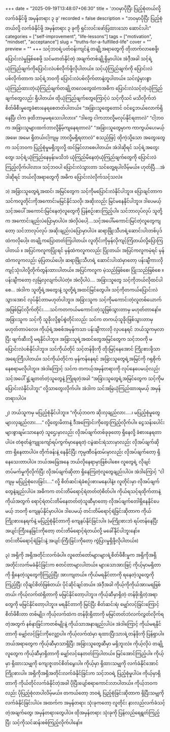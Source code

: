 +++
date = "2025-09-19T13:48:07+06:30"
title = 'ဘဝမှာပိုပြီး ပြည့်စုံတယ်လို့ လက်ခံနိုင်ဖို့ အမှန်တရား ၃ ခု'
recorded = false
description = "ဘဝမှာပိုပြီး ပြည့်စုံတယ်လို့ လက်ခံနိုင်ဖို့ အမှန်တရား ၃ ခုကို ရှင်းလင်းဖော်ပြထားသော ဆောင်းပါး"
categories = ["self-improvement", "life-lessons"]
tags = ["motivation", "mindset", "acceptance"]
slug = "truths-for-a-fulfilled-life"
cover = ""
preview = ""
+++
သင့်ဘဝရဲ့ပတ်ဝန်းကျင်နဲ့ တချို့အရာတွေကို တိုးတက်လာစေဖို့၊ ပြောင်းလဲမှုဖြစ်စေဖို့ သင်မတတ်နိုင်တဲ့ အချက်တစ်ချို့ရှိမှာပါပဲ။ အဲဒီ့အခါ သင့်ရဲ့ယုံကြည်ချက်ကိုပြောင်းလဲပစ်လိုက်ဖို့လိုပါတယ်။ သင့်ယုံကြည်ချက်ကို ပြောင်းလဲပစ်လိုက်တာက သင့်ရဲ့ဘဝကို ပြောင်းလဲပစ်လိုက်တာနဲ့တူပါတယ်။ သင်လွဲမှားစွာယုံကြည်ထားတဲ့ယုံကြည်ချက်တချို့တလေတွေထဲကအဓိက ပြောင်းလဲသင့်တဲ့ယုံကြည်ချက်တွေလည်း ရှိပါတယ်။ ထိုယုံကြည်ချက်တွေကြောင့်ပဲ သင့်ကိုသင် မသိလိုက်ဘဲ စိတ်ဖိစီးမှုတွေခံစားနေရစေတတ်ပါတယ်။
“အခြားသူတွေတောင် ဝင်ငွေဘယ်လောက်ရှိနေပြီ၊ ငါက ခုထိဘာမှမရသေးပါလား။”
“ဒါတွေ ငါကဘာလို့မလုပ်နိုင်ရတာလဲ”
“ငါ့ဘဝက အခြားသူများထက်ဘာလို့နိမ့်ကျနေရတာလဲ” “အခြားသူတွေမှာက ကာကွယ်ပေးမယ့်အဖေ၊ အမေ၊ ရှိတယ်၊ငါ့ကျမှ ဘာလို့မရှိရတာလဲ” စသည်ဖြင့် ထိုကဲ့သို့သော အတွေးတွေက သင့်ဘဝက ပြည့်စုံမှုမရှိဘူးလို့ ထင်မြင်လာစေပါတယ်။
အဲဒါဆိုရင် သင့်ရဲ့အတွေးတွေ၊ သင့်ရဲ့ယုံကြည်နေမှန်းမသိဘဲ ယုံကြည်မိနေတဲ့ယုံကြည်ချက်တွေကို ပြောင်းလဲကြည့်လိုက်ပါလား။ သင့်ဘဝပါ ပြောင်းလဲသွားတာ သင်တွေ့ရပါလိမ့်မယ်။ ဟုတ်ပြီ….အဲဒါဆိုရင် ဘယ်လိုအရာတွေကို အဓိက ပြောင်းလဲလိုက်သင့်သလဲ။

၁) အခြားသူတွေရဲ့အထင်၊ အမြင်တွေက သင့်ကိုမပြောင်းလဲနိုင်ပါဘူး။
ပြောချင်တာက သင်ကလူတိုင်းကိုအကောင်းမမြင်နိုင်သလို၊ အဆိုးလည်း မြင်မနေနိုင်ပါဘူး။ ဒါပေမယ့် သင့်အပေါ် အကောင်းမြင်နေတဲ့လူတွေကို ပြန်စဉ်းစားကြည့်ပါ။ သင်ဘာလုပ်လုပ် သူတို့က အကောင်းချည်းပဲပြောမှာပါပဲ။ အဲလိုပဲပေါ့….သင့်အပေါ်မကောင်းမြင်တဲ့လူတွေကျတော့ သင်ဘာလုပ်လုပ် အဆိုးချည်းပဲပြောမှာပါပဲ။
ဆရာဖြိုးသီဟရဲ့ဆောင်းပါးတစ်ပုဒ်ထဲကလိုပေါ့။ တချို့ကပြောတတ်ကြပါတယ်၊ လူတိုင်းကိုမှန်လိုကျင့်ကြံတယ်လို့ပြောကြပါတယ် ။
အပြင်ကလူကပြုံးရင် မှန်ထဲကလူကလည်း ပြုံးတယ်၊ အပြင်ကလူကမဲ့ရင် မှန်ထဲကလူကလည်း မဲ့ပြတယ်ပေါ့။ ဆရာဖြိုးသီဟရဲ့ ဆောင်းပါးထဲမှာတော့ ပန်းချီကားလို ကျင့်သုံးပါလို့တိုက်တွန်းထားပါတယ်။ အပြင်ကလူက မဲ့သည်ဖြစ်စေ၊ ပြုံးသည်ဖြစ်စေ ။ ပန်းချီကတော့ လှမြဲလှလျက်ပါပဲတဲ့။ အဲလိုပါပဲ…. အခြားသူတွေ သင့်ကိုဘယ်လိုထင်ပါစေ… အဲဒါက သူတို့ရဲ့အတွေးနဲ့ သူတို့ရဲ့အထင်မြင်တွေပါ။ သင့်ကိုတကယ်ပြောင်းလဲသွားအောင် လုပ်နိုင်တာမဟုတ်ပါဘူး။ အခြားသူက သင့်ကိုမကောင်းတဲ့လူတစ်ယောက်အဖြစ်မြင်လိုက်တိုင်း…..သင်ကတကယ်မကောင်းတဲ့သူဖြစ်သွားတာမှ မဟုတ်တာနော်။ အခြားသူက သင့်ကို သူခိုးလို့စွပ်စွဲတိုင်းလည်း သင်က တကယ့်သူခိုးဖြစ်သွားတာမှမဟုတ်တာပဲလေ။
ကိုယ့်ရဲ့အစစ်အမှန်ကသာ ပန်းချီကားလို လှပနေရင် ဘယ်သူကမှလာပြီး ဖျက်ဆီးလို့ မရနိုင်ပါဘူး။ အခြားသူရဲ့အထင်တွေအမြင်တွေက သင့်ဘဝကို မပြောင်းလဲပစ်နိုင်ပါဘူး။ သင်ကိုယ်တိုင် သင့်တန်ဖိုးကို တိုးမြင့်နေအောင် ကြိုးစားဖို့သာအရေးကြီးပါတယ်။ သင်ကိုယ်တိုင်က မှန်ကန်နေရင် အခြားသူတွေရဲ့အမြင်ကို ဂရုစိုက်နေစရာမလိုပါဘူး။ အဲဒါကြောင့် သင်က တကယ့်အမှန်တရားကို လုပ်နေပေမယ့်လည်း သင့်အပေါ် ရှုံ့ချတတ်တဲ့သူတွေနဲ့ ကြုံရတဲ့အခါ “အခြားသူတွေရဲ့အမြင်တွေက သင့်ကိုမပြောင်းလဲနိုင်ပါဘူး” လို့သာတွေးလိုက်ပါ။ အဲဒါက သင်အမြဲယုံကြည်ထားရမယ့် အမှန်တရားပါပဲ။

၂) ဘယ်သူကမှ မပြည့်စုံနိုင်ပါဘူး။
“ကိုယ့်ဘဝက ဆိုးလှချည်လား…..၊ မပြည့်စုံမှုတွေ များလှချည်လား…..” လို့တွေးမိတာနဲ့ ဒီအကြောင်းကိုတွေးကြည့်လိုက်ပါ။ ငွေသန်းပေါင်းများစွာချမ်းသာနေတဲ့ သူဌေးမှာလည်း လိုအပ်ချက်တစ်ခုခုတော့ ရှိနေလို့ ခံစားနေရတာပါပဲ။ တဲစုတ်နဲ့ကျူးကျော်ရပ်ကွက်မှာနေရတဲ့ ငမွဲဆင်းရဲသားမှာလည်း လိုအပ်ချက်ဆိုတာ ရှိနေတာပါပဲ။ တိုက်ခန်းနဲ့ နေနိုင်ပြီး ကုမ္ပဏီဝန်ထမ်းမှာလည်း လိုအပ်ချက်တော့ ရှိနေသေးတာပါပဲ။ ဘယ်အခြေအနေ ဘယ်လိုနေရာမှာဖြစ်ပါစေ။ လူတွေရဲ့ လိုချင်တပ်မက်မှုကိုလိုက်ပြီး လိုအပ်ချက်ဆိုတာ ရှိနေကြတဲ့လူတွေချည်းပါပဲ။ အဲဒါကြောင့် “ငါကျမှ မပြည့်စုံလေခြင်း….” လို့ စိတ်ဆင်းရဲခံစဉ်းစားမနေပါနဲ့။ လူတိုင်းမှာ လိုအပ်ချက်တွေနဲ့ချည်းပါပဲ။ အဓိကက တင်းတိမ်ရောင့်ရဲတတ်တဲ့စိတ်ပါ။ ကိုယ်ရသင့်ရထိုက်တာနဲ့ ကိုယ်အတွက် ရောင့်ရဲတင်းတိမ်နေတတ်တဲ့သူဆီမှာတော့ လိုအပ်ချက်တေါရှိနေနိုင်ပေမယ့် ဘဝကို ကျေနပ်နိုင်မှာပါပဲ။ ဒါပေမယ့် တင်းတိမ်ရောင့်ရဲခြင်းဆိုတာက ကိုယ်ကြိုးစားနေရက်နဲ့ မပြည့်စုံနိုင်တာကို ကျေနပ်နိုင်ခြင်းပါ။
(မကြိုးစားဘဲ ရပ်တန်နေပြီး အပျင်းကြီးနေခြင်းကိုတော့ တင်းတိမ်ရောင့်ရဲတယ်လို့ မခေါ်နိုင်ပါဘူးနော်။ တင်းတိမ်ရောင့်ရဲခြင်းနဲ့ အပျင်းကြီးခြင်းကိုတော့ ကွဲပြားမှုရှိဖို့လိုပါတယ်။)

၃) အရှိကို အရှိအတိုင်းလက်ခံပါ။
လူတော်တော်များများရဲ့စိတ်ဖိစီးမှုက အရှိကိုအရှိအတိုင်းလက်မခံနိုင်ခြင်းက စတင်တာများပါတယ်။ များသောအားဖြင့် ကိုယ့်မှာမရှိတာကို ရှိနေတဲ့သူတွေကိုကြည့်ပြီး အားကျတယ်။ ကိုယ်မရနိုင်တာကို ရနေတဲ့သူတွေကို ကြည့်ပြီး လိုချင်စိတ်ဖြစ်တယ်၊ ပိုင်ဆိုင်ချင်တယ်။ အဲဒီ့အခါ ကိုယ့်ကိုကိုယ်အားမရဖြစ်တယ်၊ ကိုယ့်လက်ထဲရှိတာကို မမြင်နိုင်တော့ပါဘူး။ ကိုယ့်ဆီမှာရှိတဲ့ တန်ဖိုးရှိတဲ့အရာတွေကို မမြင်နိုင်တော့ပါဘူး။ မရနိုင်တာကို မြင်ပြီး စိတ်ဆင်းရဲ၊ မျှော်လင့်ခြင်းကြောင့် စိတ်ဖိစီးတာ တစ်မျိုး၊ ကိုယ့်လက်ထဲက တန်ဖိုးရှိတာကို မမြင်တတ်ဘဲလက်လွှတ်လိုက်ရတဲ့အတွက် နစ်နာခြင်းကတစ်မျိုးနဲ့ ကိုယ်သာအနာချည်းပါပဲ။ အဲဒါကြောင့် ကိုယ်မရနိုင်တာကို မျှော်လင့်ခြင်းကိုလျှော့ပါ။ ကိုယ့်လက်ထဲမှာ ရထားပြီးသားရဲ့တန်ဖိုးကို ပြန်ရှာပါ။ ဘယ်အရာတွေက ကိုယ့်ဆီမှာသာရှိပြီး အခြားသူတွေဆီမှာ မရှိဘူးလဲ။ ကိုယ့်လိုပဲ တချို့လူတွေက ကိုယ့်ဆီမှာရှိတာကို မျှော်လင့်နေတတ်ကြပါတယ်။ မြင်အောင်ကြည့်ပါ။
ကိုယ့်မှာ ရှိထားသမျှကို ကျေးဇူးတင်စိတ်မွေးပါ။ ကိုယ့်မှာ ရှိထားသမျှကို လက်ခံနိုင်အောင် ကြိုးစားပါ။ အရှိကိုအရှိအတိုင်းလက်ခံနိုင်ခြင်းက သင့်ဘဝရဲ့ ပြည့်စုံမှုပါပဲ။ ကိုယ့်မှာရှိတာကို ကိုယ်တိုင်လက်ခံနိုင်တဲ့အခါ ပိုပြီးပျော်စရာကောင်းလာပါတယ်။ ကိုယ့်ဘဝကလည်း ပိုပြည့်စုံလာပါလိမ့်မယ်။
တကယ်တော့ ဘဝရဲ့ ပြည့်စုံခြင်းဆိုတာက ရှိပြီးသမျှကို လက်ခံနိုင်ခြင်းပါပဲ။ အထက်က အမှန်တရား သုံးခုကတော့ လူတိုင်း နားလည်လက်ခံသင့်တဲ့အချက်တွေ၊ အမှန်တရားတွေပါပဲ။ ထိုအမှန်တရား သုံးခုကို ပြန်လည်ရေရွတ်ကြည့်ပြီး သင့်ကိုသင်ဆန်းစစ်ကြည့်လိုက်ပါနော်။ 